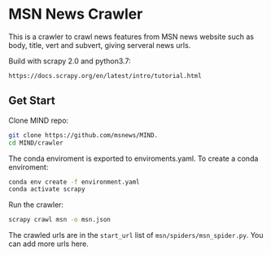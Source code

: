 # MSN News Crawler

This is a crawler to crawl news features from MSN news website such as body, title, vert and subvert, giving serveral news urls.

Build with scrapy 2.0 and python3.7:

`https://docs.scrapy.org/en/latest/intro/tutorial.html`

## Get Start
Clone MIND repo: 

```sh
git clone https://github.com/msnews/MIND.
cd MIND/crawler
```

The conda enviroment is exported to enviroments.yaml. To create a conda enviroment:

```sh
conda env create -f environment.yaml
conda activate scrapy
```

Run the crawler:

```sh
scrapy crawl msn -o msn.json
```

The crawled urls are in the `start_url` list of `msn/spiders/msn_spider.py`. You can add more urls here.


